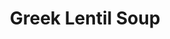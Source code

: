 ---
title: Greek Lentil Soup
name: Greek Lentil Soup
layout: recipe
totalTime: PT2H
recipeYield: 4
description: This is not really a "family recipe" (we're not Greek), but it's as close as it gets because it's been my favorite soup as long as I remember 😋 This and my moms spaghetti for some reason I can eat twice as much as other dishes. Great for when you're sick or just making food for a party. Everyone loves it and you can easily make it for 8-10 people (if you have a large enough pot). 
recipeIngredient:
  dried red lentils: 250g
  vegetable stock: 1.5L
  yellow onions: 2
  carrots: 100g
  lemon: 1
  feta: 200g
  garlic: 5 cloves
  rosemary: a few branches or 2tbsp dried
  oregano: a few branches or 2tbsp dried
  bay leaves: 2
  black pepper: 2 tbsp
  chili flakes: 1 tbsp
  turkish bread (optional): 1 large loaf or several smaller
recipeInstruction:
  - Dice the onions and the carrots.
  - Fry on low heat with the garlic cloves (not pressed), half of the rosemary, all of the oregano, bay leaves, chili flakes and black pepper.
  - Add the lentils when the onions get slightly translucent. Then add the vegetable stock.
  - Let it simmer for 60-90 minutes.
  - Remove the bay leaves and blend with an immersion blender.
  - (Optionally) if the Turkish bread needs oven time, do that now.
  - Add lemon juice, pepper, chili flakes or salt to flavor.
  - Let it simmer for 10 more minutes.
  - Meanwhile, zest the lemon and cut the remaining rosemary into small pieces.
  - Crumble the feta into a bowl and add the lemon zest and rosemary.
  - Serve soup in a bowl and top with a spoonful of feta mixture.
  - (Optionally) serve with the bread.
---